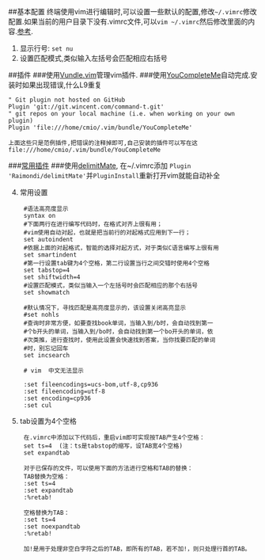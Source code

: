 ##基本配置
终端使用vim进行编辑时,可以设置一些默认的配置,修改`~/.vimrc`修改配置.如果当前的用户目录下没有.vimrc文件,可以`vim ~/.vimrc`然后修改里面的内容.[参考](http://blog.itpub.net/8111049/viewspace-628456).

1. 显示行号: `set nu`
2. 设置匹配模式,类似输入左括号会匹配相应右括号

##插件
###使用[Vundle.vim](https://github.com/VundleVim/Vundle.vim#about)管理vim插件.
###使用[YouCompleteMe](https://github.com/Valloric/YouCompleteMe)自动完成.安装时如果出现错误,什么L9重复

	" Git plugin not hosted on GitHub
  	Plugin 'git://git.wincent.com/command-t.git'
  	" git repos on your local machine (i.e. when working on your own plugin)
  	Plugin 'file:///home/cmio/.vim/bundle/YouCompleteMe'

	上面这些只是范例插件,把错误的注释掉即可,自己安装的插件可以写在这 file:///home/cmio/.vim/bundle/YouCompleteMe

###[常用插件](http://harttle.com/2015/07/18/vim-cpp.html)
###使用[delimitMate](https://github.com/Raimondi/delimitMate), 在~/.vimrc添加 `Plugin 'Raimondi/delimitMate'`并`PluginInstall`重新打开vim就能自动补全

4. 常用设置

		#语法高亮度显示
		syntax on 
		#下面两行在进行编写代码时，在格式对齐上很有用；
		#vim使用自动对起，也就是把当前行的对起格式应用到下一行；
		set autoindent
		#依据上面的对起格式，智能的选择对起方式，对于类似C语言编写上很有用
		set smartindent
		#第一行设置tab键为4个空格，第二行设置当行之间交错时使用4个空格
		set tabstop=4
		set shiftwidth=4
		#设置匹配模式，类似当输入一个左括号时会匹配相应的那个右括号
		set showmatch

		#默认情况下，寻找匹配是高亮度显示的，该设置关闭高亮显示
		#set nohls
		#查询时非常方便，如要查找book单词，当输入到/b时，会自动找到第一
		#个b开头的单词，当输入到/bo时，会自动找到第一个bo开头的单词，依
		#次类推，进行查找时，使用此设置会快速找到答案，当你找要匹配的单词
		#时，别忘记回车
		set incsearch

		# vim  中文无法显示
		
		:set fileencodings=ucs-bom,utf-8,cp936                                                                                                               
		:set fileencoding=utf-8
		:set encoding=cp936
		:set cul

5. tab设置为4个空格

		在.vimrc中添加以下代码后，重启vim即可实现按TAB产生4个空格：
		set ts=4  (注：ts是tabstop的缩写，设TAB宽4个空格)
		set expandtab
		
		对于已保存的文件，可以使用下面的方法进行空格和TAB的替换：
		TAB替换为空格：
		:set ts=4
		:set expandtab
		:%retab!
		
		空格替换为TAB：
		:set ts=4
		:set noexpandtab
		:%retab!
		
		加!是用于处理非空白字符之后的TAB，即所有的TAB，若不加!，则只处理行首的TAB。